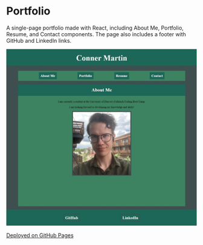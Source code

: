 # Portfolio

A single-page portfolio made with React, including About Me, Portfolio, Resume, and Contact components. The page also includes a footer with GitHub and LinkedIn links.

![screenshot of the page](/client/src/assets/readmescreenshot.jpg)

[Deployed on GitHub Pages]()
